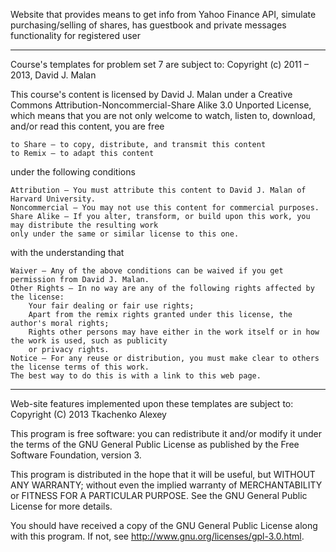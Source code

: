  Website that provides means to get info from Yahoo Finance API, simulate purchasing/selling of shares,
 has guestbook and private messages functionality for registered user 
 *******************************************************************************************************
 Course's templates for problem set 7 are subject to:
 Copyright (c) 2011 – 2013, David J. Malan

This course's content is licensed by David J. Malan under a Creative Commons Attribution-Noncommercial-Share 
Alike 3.0 Unported License, which means that you are not only welcome to watch, 
listen to, download, and/or read this content, 
you are free

    to Share — to copy, distribute, and transmit this content
    to Remix — to adapt this content

under the following conditions

    Attribution — You must attribute this content to David J. Malan of Harvard University.
    Noncommercial — You may not use this content for commercial purposes.
    Share Alike — If you alter, transform, or build upon this work, you may distribute the resulting work 
    only under the same or similar license to this one.

with the understanding that

    Waiver — Any of the above conditions can be waived if you get permission from David J. Malan.
    Other Rights — In no way are any of the following rights affected by the license:
        Your fair dealing or fair use rights;
        Apart from the remix rights granted under this license, the author's moral rights;
        Rights other persons may have either in the work itself or in how the work is used, such as publicity 
        or privacy rights.
    Notice — For any reuse or distribution, you must make clear to others the license terms of this work. 
    The best way to do this is with a link to this web page.
********************************************************************************************************   
Web-site features implemented upon these templates are subject to:
Copyright (C) 2013  Tkachenko Alexey

This program is free software: you can redistribute it and/or modify
it under the terms of the GNU General Public License as published by
the Free Software Foundation,  version 3.

This program is distributed in the hope that it will be useful,
but WITHOUT ANY WARRANTY; without even the implied warranty of
MERCHANTABILITY or FITNESS FOR A PARTICULAR PURPOSE.  See the
GNU General Public License for more details.

You should have received a copy of the GNU General Public License
along with this program.  If not, see http://www.gnu.org/licenses/gpl-3.0.html.

